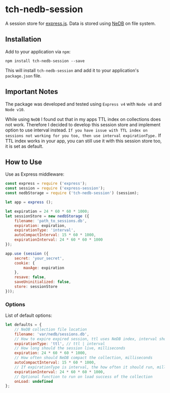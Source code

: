 # tch-nedb-session

A session store for [express.js](https://expressjs.com/). Data is stored using [NeDB](https://www.npmjs.com/package/nedb) on file system.

## Installation

Add to your application via `npm`:
```
npm install tch-nedb-session --save
```
This will install `tch-nedb-session` and add it to your application's `package.json` file.

## Important Notes

The package was developed and tested using `Express v4` with `Node v8` and `Node v10`.

While using `NeDB` I found out that in my apps TTL index on collections does not work. Therefore I decided to develop this session store and implement option to use interval instead.
`If you have issue with TTL index on sessions not working for you too, then use interval expirationType.`
If TTL index works in your app, you can still use it with this session store too, it is set as default.

## How to Use

Use as Express middleware:
```js
const express = require ('express');
const session = require ('express-session');
const nedbStorage = require ('tch-nedb-session') (session);

let app = express ();

let expiration = 24 * 60 * 60 * 1000;
let sessionStore = new nedbStorage ({
	filename: 'path_to_sessions.db',
	expiration: expiration,
	expirationType: 'interval',
	autoCompactInterval: 15 * 60 * 1000,
	expirationInterval: 24 * 60 * 60 * 1000
});

app.use (session ({
	secret: 'your_secret',
	cookie: {
		maxAge: expiration
	},
	resave: false,
	saveUninitialized: false,
	store: sessionStore
}));
```

### Options

List of default options:
```js
let defaults = {
	// NeDB collection file location
	filename: 'var/nedb/sessions.db',
	// How to expire expired session, ttl uses NeDB index, interval should be used if ttl does not work
	expirationType: 'ttl', // ttl | interval
	// How long should the session live, milliseconds
	expiration: 24 * 60 * 60 * 1000,
	// How often should NeDB compact the collection, milliseconds
	autoCompactInterval: 15 * 60 * 1000,
	// If expirationType is interval, the how often it should run, milliseconds
	expirationInterval: 24 * 60 * 60 * 1000,
	// Optional function to run on load success of the collection
	onLoad: undefined
};
```
